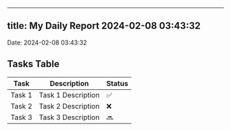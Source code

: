 
---
title: My Daily Report 2024-02-08 03:43:32
---

Date: 2024-02-08 03:43:32

## Tasks Table

| Task | Description | Status |
|------|-------------|--------|
| Task 1 | Task 1 Description | ✅ |
| Task 2 | Task 2 Description | ❌ |
| Task 3 | Task 3 Description | 🔜 |
